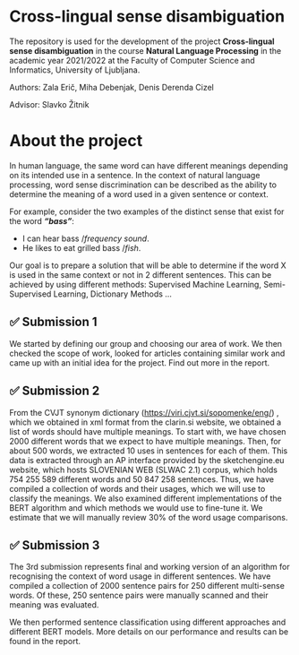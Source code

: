 
# Cross-lingual sense disambiguation

The repository is used for the development of the project **Cross-lingual sense disambiguation** in the course **Natural Language Processing** in the academic year 2021/2022 at the Faculty of Computer Science and Informatics, University of Ljubljana.

Authors: Zala Erič, Miha Debenjak, Denis Derenda Cizel

Advisor: Slavko Žitnik

# About the project

In human language, the same word can have different meanings depending on its intended use in a sentence. In the context of natural language processing, word sense discrimination can be described as the ability to determine the meaning of a word used in a given sentence or context.

For example, consider the two examples of the distinct sense that exist for the word **_“bass”_**:

-   I can hear bass /*frequency sound*.
-   He likes to eat grilled bass /*fish*.

Our goal is to prepare a solution that will be able to determine if the word X is used in the same context or not in 2 different sentences. This can be achieved by using different methods: Supervised Machine Learning, Semi-Supervised Learning, Dictionary Methods …

## ✅ Submission 1

We started by defining our group and choosing our area of work. We then checked the scope of work, looked for articles containing similar work and came up with an initial idea for the project. Find out more in the report.

## ✅ Submission 2

From the CVJT synonym dictionary (https://viri.cjvt.si/sopomenke/eng/) , which we obtained in xml format from the clarin.si website, we obtained a list of words  should have multiple meanings. To start with, we have chosen 2000 different words that we expect to have multiple meanings. Then, for about 500 words, we extracted 10 uses in sentences for each of them. This data is extracted through an AP interface provided by the sketchengine.eu website, which hosts SLOVENIAN WEB (SLWAC 2.1) corpus, which holds 754 255 589 different words and 50 847 258 sentences. Thus, we have compiled a collection of words and their usages, which we will use to classify the meanings. We also examined different implementations of the BERT algorithm and which methods we would use to fine-tune it. We estimate that we will manually review 30% of the word usage comparisons.

## ✅ Submission 3

The 3rd submission represents final and working version of an algorithm for recognising the context of word usage in different sentences. We have compiled a collection of 2000 sentence pairs for 250 different multi-sense words. Of these, 250 sentence pairs were manually scanned and their meaning was evaluated.

We then performed sentence classification using different approaches and different BERT models. More details on our performance and results can be found in the report.
